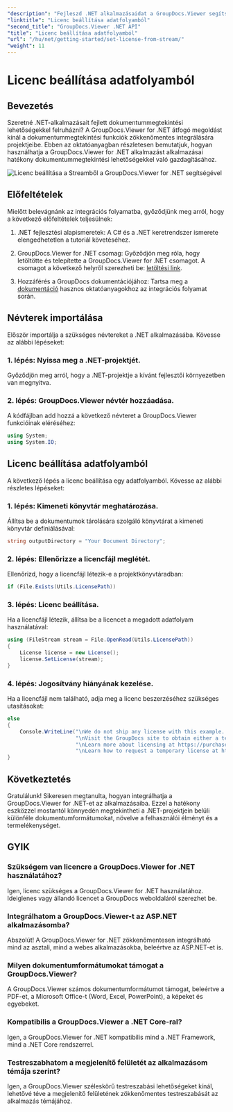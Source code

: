 ```yaml
---
"description": "Fejleszd .NET alkalmazásaidat a GroupDocs.Viewer segítségével a zökkenőmentes dokumentummegtekintés érdekében. Kövesd lépésről lépésre szóló útmutatónkat, és integráld a hatékony dokumentummegtekintési funkciókat könnyedén."
"linktitle": "Licenc beállítása adatfolyamból"
"second_title": "GroupDocs.Viewer .NET API"
"title": "Licenc beállítása adatfolyamból"
"url": "/hu/net/getting-started/set-license-from-stream/"
"weight": 11
---
```


# Licenc beállítása adatfolyamból

## Bevezetés
Szeretné .NET-alkalmazásait fejlett dokumentummegtekintési lehetőségekkel felruházni? A GroupDocs.Viewer for .NET átfogó megoldást kínál a dokumentummegtekintési funkciók zökkenőmentes integrálására projektjeibe. Ebben az oktatóanyagban részletesen bemutatjuk, hogyan használhatja a GroupDocs.Viewer for .NET alkalmazást alkalmazásai hatékony dokumentummegtekintési lehetőségekkel való gazdagításához. 

![Licenc beállítása a Streamből a GroupDocs.Viewer for .NET segítségével](/viewer/getting-started/set-license-from-stream.png)

## Előfeltételek
Mielőtt belevágnánk az integrációs folyamatba, győződjünk meg arról, hogy a következő előfeltételek teljesülnek:
1. .NET fejlesztési alapismeretek: A C# és a .NET keretrendszer ismerete elengedhetetlen a tutoriál követéséhez.
   
2. GroupDocs.Viewer for .NET csomag: Győződjön meg róla, hogy letöltötte és telepítette a GroupDocs.Viewer for .NET csomagot. A csomagot a következő helyről szerezheti be: [letöltési link](https://releases.groupdocs.com/viewer/net/).
3. Hozzáférés a GroupDocs dokumentációjához: Tartsa meg a [dokumentáció](https://tutorials.groupdocs.com/viewer/net/) hasznos oktatóanyagokhoz az integrációs folyamat során.

## Névterek importálása
Először importálja a szükséges névtereket a .NET alkalmazásába. Kövesse az alábbi lépéseket:
### 1. lépés: Nyissa meg a .NET-projektjét.
Győződjön meg arról, hogy a .NET-projektje a kívánt fejlesztői környezetben van megnyitva.
### 2. lépés: GroupDocs.Viewer névtér hozzáadása.
A kódfájlban add hozzá a következő névteret a GroupDocs.Viewer funkcióinak eléréséhez:
```csharp
using System;
using System.IO;
```
## Licenc beállítása adatfolyamból
A következő lépés a licenc beállítása egy adatfolyamból. Kövesse az alábbi részletes lépéseket:
### 1. lépés: Kimeneti könyvtár meghatározása.
Állítsa be a dokumentumok tárolására szolgáló könyvtárat a kimeneti könyvtár definiálásával:
```csharp
string outputDirectory = "Your Document Directory";
```
### 2. lépés: Ellenőrizze a licencfájl meglétét.
Ellenőrizd, hogy a licencfájl létezik-e a projektkönyvtáradban:
```csharp
if (File.Exists(Utils.LicensePath))
```
### 3. lépés: Licenc beállítása.
Ha a licencfájl létezik, állítsa be a licencet a megadott adatfolyam használatával:
```csharp
using (FileStream stream = File.OpenRead(Utils.LicensePath))
{
    License license = new License();
    license.SetLicense(stream);
}
```
### 4. lépés: Jogosítvány hiányának kezelése.
Ha a licencfájl nem található, adja meg a licenc beszerzéséhez szükséges utasításokat:
```csharp
else
{
    Console.WriteLine("\nWe do not ship any license with this example. " +
                      "\nVisit the GroupDocs site to obtain either a temporary or permanent license. " +
                      "\nLearn more about licensing at https://purchase.groupdocs.com/faqs/licensing. " +
                      "\nLearn how to request a temporary license at https://purchase.groupdocs.com/ideiglenes-license.");
}
```

## Következtetés
Gratulálunk! Sikeresen megtanulta, hogyan integrálhatja a GroupDocs.Viewer for .NET-et az alkalmazásaiba. Ezzel a hatékony eszközzel mostantól könnyedén megtekintheti a .NET-projektjein belüli különféle dokumentumformátumokat, növelve a felhasználói élményt és a termelékenységet.
## GYIK
### Szükségem van licencre a GroupDocs.Viewer for .NET használatához?
Igen, licenc szükséges a GroupDocs.Viewer for .NET használatához. Ideiglenes vagy állandó licencet a GroupDocs weboldaláról szerezhet be.
### Integrálhatom a GroupDocs.Viewer-t az ASP.NET alkalmazásomba?
Abszolút! A GroupDocs.Viewer for .NET zökkenőmentesen integrálható mind az asztali, mind a webes alkalmazásokba, beleértve az ASP.NET-et is.
### Milyen dokumentumformátumokat támogat a GroupDocs.Viewer?
A GroupDocs.Viewer számos dokumentumformátumot támogat, beleértve a PDF-et, a Microsoft Office-t (Word, Excel, PowerPoint), a képeket és egyebeket.
### Kompatibilis a GroupDocs.Viewer a .NET Core-ral?
Igen, a GroupDocs.Viewer for .NET kompatibilis mind a .NET Framework, mind a .NET Core rendszerrel.
### Testreszabhatom a megjelenítő felületét az alkalmazásom témája szerint?
Igen, a GroupDocs.Viewer széleskörű testreszabási lehetőségeket kínál, lehetővé téve a megjelenítő felületének zökkenőmentes testreszabását az alkalmazás témájához.